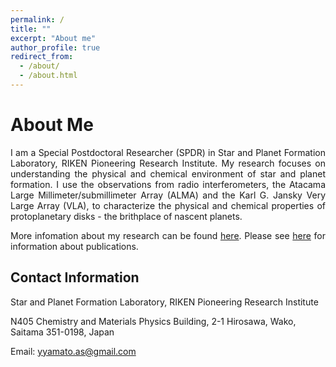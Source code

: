 ```yaml
---
permalink: /
title: ""
excerpt: "About me"
author_profile: true
redirect_from: 
  - /about/
  - /about.html
---
```



# About Me
<div style="text-align: justify">I am a Special Postdoctoral Researcher (SPDR) in Star and Planet Formation Laboratory, RIKEN Pioneering Research Institute. My research focuses on understanding the physical and chemical environment of star and planet formation. 
<!-- This exploration helps us uncover the origins of our solar system and, ultimately, our own beginnings.  -->
<!-- Specifically, I study protoplanetary disks using radio observations of various molecules, including complex organics.  -->
I use the observations from radio interferometers, the Atacama Large Millimeter/submillimeter Array (ALMA) and the Karl G. Jansky Very Large Array (VLA), to characterize the physical and chemical properties of protoplanetary disks - the brithplace of nascent planets. 

More infomation about my research can be found <a href="https://yyamato-as.github.io/website/research">here</a>. Please see <a href="https://yyamato-as.github.io/website/publications">here</a> for information about publications.</div>



<!-- I am currently involved in extensive international collaborations, including several ALMA Large Programs, as well as leading smaller collaborations. More infomation about my research can be found <a href="https://yyamato-as.github.io/website/research">here</a>. Please see <a href="https://yyamato-as.github.io/website/publications">here</a> for information about my papers.</div> -->

Contact Information
------
Star and Planet Formation Laboratory, RIKEN Pioneering Research Institute 

N405 Chemistry and Materials Physics Building, 2-1 Hirosawa, Wako, Saitama 351-0198, Japan 

Email: <a href="mailto:yyamato.as@gmail.com">yyamato.as@gmail.com</a>  




